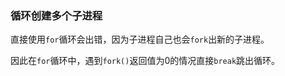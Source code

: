 ### 循环创建多个子进程

​	直接使用`for`循环会出错，因为子进程自己也会`fork`出新的子进程。

​	因此在`for`循环中，遇到`fork()`返回值为0的情况直接`break`跳出循环。